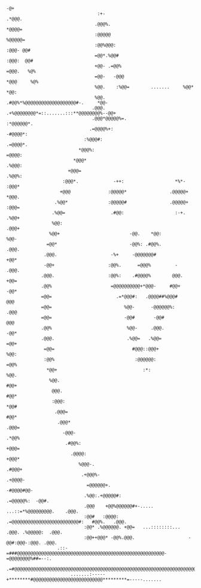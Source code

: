                                                                                -@+                              
                                      :+-                                    .*@@@.                             
                                     .@@@%.                                  *@@@@=                             
                                     :@@@@@                                 %@@@@@=                             
                                     :@@%@@@:                             :@@@- @@#                             
                                     =@@*.%@@#                           :@@@:  @@#                             
                                     +@@- .=@@%                         =@@@.   %@%                             
                                     =@@-   -@@@                       *@@@     %@%                             
                                     %@@.    :%@@=        .......     %@@*      *@@:                            
                                     %@@.     .#@@%*%@@@@@@@@@@@@@@@@@@@#-.     *@@-                            
                                    .@@@.  .+%@@@@@@@@*=::.......:::**@@@@@@@@%--@@+                            
                                    .@@@*@@@@@%=.                          :*@@@@@@*.                           
                                   .=@@@@%+:                                    -#@@@@*:                        
                                 :%@@@#:                                           .=@@@@*.                     
                               *@@@%:                                                  =@@@@:                   
                             *@@@*                                                       .%@@@:                 
                           +@@@=                                                           .%@@%:               
                         :@@@*.             -++:                   *%*-                      :@@@*              
                        +@@@              :@@@@@*                .@@@@@+                       *@@@.            
                      .%@@*               :@@@@@#                .@@@@@+                        :@@@=           
                     .%@@=                 .#@@:                   :-+.                          .%@@+          
                     %@@:                                                                         .@@@+         
                    %@@+                          -@@.    *@@:                                      %@@-        
                   =@@*                           -@@%: .#@@%.                                      .@@@.       
                  .@@@.                    -%+     -@@@@@@@#                                         +@@*       
                  -@@+                    :@@%.      =@@@%         -                                 .@@@.      
                 .@@@.                    :@@%:    .#@@@@%        @@@.                                +@@=      
                 .@@%                      =@@@@@@@@@@+*@@@-     #@@+                                 -@@*      
                 =@@=                        .=*@@@#:   .@@@@##%@@@#                                   @@@      
                 =@@=                           %@@-      -@@@@@@%:                                   .@@@      
                 =@@=                           -@@#       -@@#                                        @@@      
                 .@@%                            %@@-     .@@@.                                       -@@*      
                 .@@@.                           .%@@=   .%@@=                                        =@@+      
                  =@@=                             #@@@::@@@+                                         %@@:      
                  :@@%                              :@@@@@@:                                         =@@%       
                   *@@+                                :*:                                           %@@.       
                    %@@.                                                                            #@@+        
                     @@@.                                                                          #@@*         
                     :@@@:                                                                        *@@#          
                      .@@@=                                                                      #@@*           
                       .@@@*                                                                   .@@@=            
                         -@@@-                                                               .*@@%              
                          .#@@%:                                                            +@@@=               
                            .@@@@:                                                        +@@@*                 
                               %@@@-.                                                  .#@@@+                   
                                .+@@@%-                                             .+@@@@-                     
                                  =@@@@@@+.                                      -#@@@@#@@-                     
                                 .%@@:.+@@@@@#:                             .=@@@@@%:  -@@#.                    
                                 .@@@    +@@%@@@@@@#+-.....      ...::=*%@@@@@@@@@.    .@@@.                    
                                 :@@#   :@@@@: .=@@@@@@@@@@@@@@@@@@@@@@@@@#:   #@@%.   .@@@.                    
                                 :@@* .%@@@@@@. +@@=   ...::::::::...  .@@@. .%@@@@@:  .@@@.                    
                                 :@@++@@@* -@@%.@@@.                    -@@#:@@@-:@@@. .@@@.                    
                       .::-=###@@@@@@@@@@@@@@@@@@@@@@@@@@@@@@@@@@@@@@@@@@@@@@@@@@@@@@@-=@@@@@@@@%##=--:.        
                     .=#@@@@@@@@@@@@@@@@@@@@@@@@@@@@@@@@@@@@@@@@@@@@@@@@@@@@@@@@@@@@@@@@@@@@@@@@@@@@@@@%*-      
                            .......:-----+********#@@@@@@@@@@@@@@@@@@@@@@@@@@*********=-----.......                
